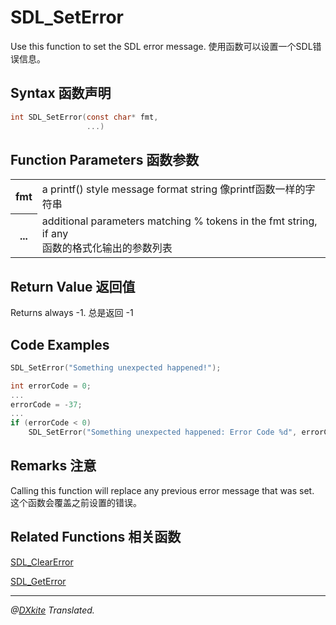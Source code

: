 # SDL_SetError

Use this function to set the SDL error message.
使用函数可以设置一个SDL错误信息。

## Syntax 函数声明
```c
int SDL_SetError(const char* fmt,
                 ...)
```
## Function Parameters 函数参数

<table>
<tr><th>fmt</th><td>a printf() style message format string 像printf函数一样的字符串</td></tr>
<tr><th>...</th><td> additional parameters matching % tokens in the fmt string, if any <br> 函数的格式化输出的参数列表</td></tr>
</table>

## Return Value 返回值

Returns always -1.
总是返回 -1

## Code Examples
```c
SDL_SetError("Something unexpected happened!");

int errorCode = 0;
...
errorCode = -37;
...
if (errorCode < 0)
    SDL_SetError("Something unexpected happened: Error Code %d", errorCode);
```

## Remarks  注意

Calling this function will replace any previous error message that was set.
这个函数会覆盖之前设置的错误。

## Related Functions 相关函数

[SDL_ClearError](../Functions/SDL_ClearError.md)	

[SDL_GetError](../Functions/SDL_GetError.md)	

-------------------------------------------------------------------
*@[DXkite](https://github.com/DXkite) Translated.*